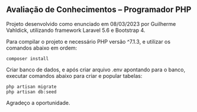 ## Avaliação de Conhecimentos – Programador PHP

Projeto desenvolvido como enunciado em 08/03/2023 por Guilherme Vahldick, utilizando framework Laravel 5.6 e Bootstrap 4.

Para compilar o projeto e necessário PHP versão ^7.1.3, e utilizar os comandos abaixo em ordem:

```
composer install
```

Criar banco de dados, e após criar arquivo .env apontando para o banco, executar comandos abaixo para criar e popular tabelas:

```
php artisan migrate
php artisan db:seed
```

Agradeço a oportunidade.
